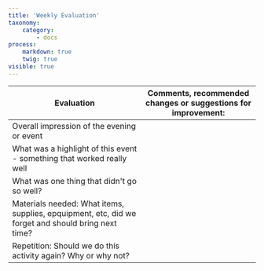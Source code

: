 ```yaml
---
title: 'Weekly Evaluation'
taxonomy:
    category:
        - docs
process:
    markdown: true
    twig: true
visible: true
---
```


|Evaluation|Comments, recommended changes or suggestions for improvement:|
|----------|-------------------------------------------------------------|
|Overall impression of the evening or event|   |
|What was a highlight of this event - something that worked really well|   |
|What was one thing that didn't go so well?|  |
|Materials needed: What items, supplies, epquipment, etc, did we forget and should bring next time?|  |
|Repetition: Should we do this activity again? Why or why not?|  |

